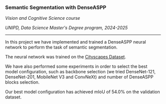 ### Semantic Segmentation with DenseASPP
*Vision and Cognitive Science course*

*UNIPD, Data Science Master's Degree program, 2024-2025*

---

In this project we have implemented and trained a DenseASPP neural network to perform the task of semantic segmentation. 

The neural network was trained on the [Cityscapes Dataset](https://www.cityscapes-dataset.com/). 

We have also performed some experiments in order to select the best model configuration, such as backbone selection (we tried DenseNet-121, DenseNet-201, MobileNet V3 and ConvNeXt) and number of DenseASPP blocks selection. 

Our best model configuration has achieved mIoU of 54.0% on the validation dataset.
